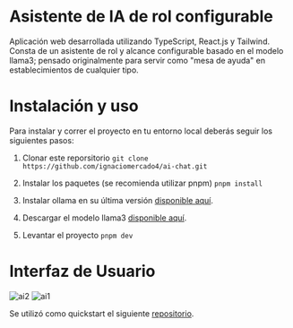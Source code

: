 # Asistente de IA de rol configurable
Aplicación web desarrollada utilizando TypeScript, React.js y Tailwind. Consta de un asistente de rol y alcance configurable basado en el modelo llama3; pensado originalmente para servir como "mesa de ayuda" en establecimientos de cualquier tipo.

# Instalación y uso
Para instalar y correr el proyecto en tu entorno local deberás seguir los siguientes pasos:
1. Clonar este reporsitorio
```git clone https://github.com/ignaciomercado4/ai-chat.git```

2. Instalar los paquetes (se recomienda utilizar pnpm) 
```pnpm install```

3. Instalar ollama en su última versión [disponible aquí](https://ollama.com/).
4. Descargar el modelo llama3 [disponible aquí](https://www.llama.com/models/llama-3/).
5. Levantar el proyecto
```pnpm dev```

# Interfaz de Usuario
![ai2](https://github.com/user-attachments/assets/0354f361-2ee9-4b9b-b95c-a1d13cee4fea)
![ai1](https://github.com/user-attachments/assets/a3c025b5-db58-4bfd-acd3-01c174324b09)


Se utilizó como quickstart el siguiente [repositorio](https://github.com/goncy/interview-challenges).

